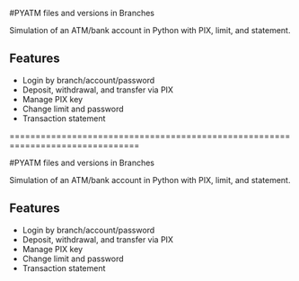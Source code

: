 #PYATM
files and versions in Branches

Simulation of an ATM/bank account in Python with PIX, limit, and statement.

## Features
- Login by branch/account/password
- Deposit, withdrawal, and transfer via PIX
- Manage PIX key
- Change limit and password
- Transaction statement

===============================================================================


#PYATM
files and versions in Branches

Simulation of an ATM/bank account in Python with PIX, limit, and statement.

## Features
- Login by branch/account/password
- Deposit, withdrawal, and transfer via PIX
- Manage PIX key
- Change limit and password
- Transaction statement
